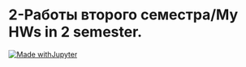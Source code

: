 # 2-Работы второго семестра/My HWs in 2 semester.
[![Made withJupyter](https://img.shields.io/badge/Made%20with-Jupyter-orange?style=for-the-badge&logo=Jupyter)](https://jupyter.org/try)
